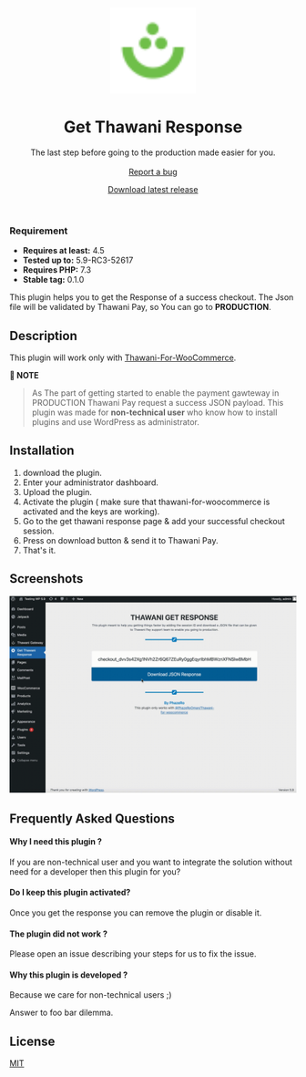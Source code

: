 <br />
<p align="center">
  <a href="link to the projects website">
    <img src="https://github.com/PhazeRoOman/thawani-for-woocommerce/raw/master/asset/thawani.svg" alt="Logo" width="150" style="background-color: white">
  </a>

  <h1 align="center">Get Thawani Response</h1>

  <p align="center">
    The last step before going to the production made easier for you.
    <br />
    <br />
    <a href="https://github.com/PhazeRoOman/get_thawani_response/issues">Report a bug</a>
  </p>
</p>
  <p align="center">
  <a href="https://github.com/PhazeRoOman/get_thawani_response/releases/latest/download/get_thawani_response.zip">Download latest release</a>
</p>
<br />



### Requirement

- **Requires at least:** 4.5  
- **Tested up to:** 5.9-RC3-52617  
- **Requires PHP:** 7.3  
- **Stable tag:** 0.1.0  



This plugin helps you to get the Response of a success checkout. The Json file will be validated by Thawani Pay, so You can go to **PRODUCTION**.

## Description ##

This plugin will work only with [Thawani-For-WooCommerce](https://github.com/PhazeRoOman/thawani-for-woocommerce).

**👋 NOTE**

> As The part of getting started to enable the payment gawteway in PRODUCTION Thawani Pay request a success JSON payload.
> This plugin was made for **non-technical user** who know how to install plugins and use WordPress as administrator.


## Installation ##

1. download the plugin.
2. Enter your administrator dashboard.
3. Upload the plugin.
4. Activate the plugin ( make sure that thawani-for-woocommerce is activated and the keys are working).
5. Go to the get thawani response page & add your successful checkout session. 
6. Press on download button & send it to Thawani Pay. 
7. That's it. 


## Screenshots ##

![download JSON response](./get_response.gif)

## Frequently Asked Questions ##

#### **Why I need this plugin ?**

If you are non-technical user and you want to integrate the solution without need for a developer
then this plugin for you? 

#### **Do I keep this plugin activated?**

Once you get the response you can remove the plugin or disable it.

#### **The plugin did not work ?**

Please open an issue describing your steps for us to fix the issue.

#### **Why this plugin is developed ?**

Because we care for non-technical users ;)

Answer to foo bar dilemma.


## License
[MIT](./LICENSE)  

